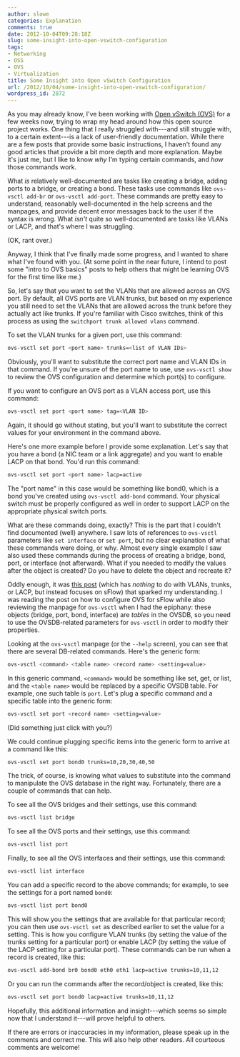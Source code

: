 ```yaml
---
author: slowe
categories: Explanation
comments: true
date: 2012-10-04T09:28:18Z
slug: some-insight-into-open-vswitch-configuration
tags:
- Networking
- OSS
- OVS
- Virtualization
title: Some Insight into Open vSwitch Configuration
url: /2012/10/04/some-insight-into-open-vswitch-configuration/
wordpress_id: 2872
---
```


As you may already know, I've been working with [Open vSwitch (OVS)](http://openvswitch.org/) for a few weeks now, trying to wrap my head around how this open source project works. One thing that I really struggled with---and still struggle with, to a certain extent---is a lack of user-friendly documentation. While there are a few posts that provide some basic instructions, I haven't found any good articles that provide a bit more depth and more explanation. Maybe it's just me, but I like to know _why_ I'm typing certain commands, and _how_ those commands work.

What _is_ relatively well-documented are tasks like creating a bridge, adding ports to a bridge, or creating a bond. These tasks use commands like `ovs-vsctl add-br` or `ovs-vsctl add-port`. These commands are pretty easy to understand, reasonably well-documented in the help screens and the manpages, and provide decent error messages back to the user if the syntax is wrong. What _isn't_ quite so well-documented are tasks like VLANs or LACP, and that's where I was struggling.

(OK, rant over.)

Anyway, I think that I've finally made some progress, and I wanted to share what I've found with you. (At some point in the near future, I intend to post some "intro to OVS basics" posts to help others that might be learning OVS for the first time like me.)

So, let's say that you want to set the VLANs that are allowed across an OVS port. By default, all OVS ports are VLAN trunks, but based on my experience you still need to set the VLANs that are allowed across the trunk before they actually act like trunks. If you're familiar with Cisco switches, think of this process as using the `switchport trunk allowed vlans` command.

To set the VLAN trunks for a given port, use this command:

```bash
ovs-vsctl set port <port name> trunks=<list of VLAN IDs>
```

Obviously, you'll want to substitute the correct port name and VLAN IDs in that command. If you're unsure of the port name to use, use `ovs-vsctl show` to review the OVS configuration and determine which port(s) to configure.

If you want to configure an OVS port as a VLAN access port, use this command:

```bash
ovs-vsctl set port <port name> tag=<VLAN ID>
```

Again, it should go without stating, but you'll want to substitute the correct values for your environment in the command above.

Here's one more example before I provide some explanation. Let's say that you have a bond (a NIC team or a link aggregate) and you want to enable LACP on that bond. You'd run this command:

```bash
ovs-vsctl set port <port name> lacp=active
```

The "port name" in this case would be something like bond0, which is a bond you've created using `ovs-vsctl add-bond` command. Your physical switch must be properly configured as well in order to support LACP on the appropriate physical switch ports.

What are these commands doing, exactly? This is the part that I couldn't find documented (well) anywhere. I saw lots of references to `ovs-vsctl` parameters like `set interface` or `set port`, but no clear explanation of what these commands were doing, or why. Almost every single example I saw also used these commands during the process of creating a bridge, bond, port, or interface (not afterward). What if you needed to modify the values after the object is created? Do you have to delete the object and recreate it?

Oddly enough, it was [this post](http://blog.sflow.com/2010/05/configuring-open-vswitch.html) (which has _nothing_ to do with VLANs, trunks, or LACP, but instead focuses on sFlow) that sparked my understanding. I was reading the post on how to configure OVS for sFlow while also reviewing the manpage for `ovs-vsctl` when I had the epiphany: these objects (bridge, port, bond, interface) are _tables_ in the OVSDB, so you need to use the OVSDB-related parameters for `ovs-vsctl` in order to modify their properties.

Looking at the `ovs-vsctl` manpage (or the `--help` screen), you can see that there are several DB-related commands. Here's the generic form:

```bash
ovs-vsctl <command> <table name> <record name> <setting=value>
```

In this generic command, `<command>` would be something like set, get, or list, and the `<table name>` would be replaced by a specific OVSDB table. For example, one such table is `port`. Let's plug a specific command and a specific table into the generic form:

```bash
ovs-vsctl set port <record name> <setting=value>
```

(Did something just click with you?)

We could continue plugging specific items into the generic form to arrive at a command like this:

```bash
ovs-vsctl set port bond0 trunks=10,20,30,40,50
```

The trick, of course, is knowing what values to substitute into the command to manipulate the OVS database in the right way. Fortunately, there are a couple of commands that can help.

To see all the OVS bridges and their settings, use this command:

```bash
ovs-vsctl list bridge
```

To see all the OVS ports and their settings, use this command:

```bash
ovs-vsctl list port
```

Finally, to see all the OVS interfaces and their settings, use this command:

```bash
ovs-vsctl list interface
```

You can add a specific record to the above commands; for example, to see the settings for a port named `bond0`:

```bash
ovs-vsctl list port bond0
```

This will show you the settings that are available for that particular record; you can then use `ovs-vsctl set` as described earlier to set the value for a setting. This is how you configure VLAN trunks (by setting the value of the trunks setting for a particular port) or enable LACP (by setting the value of the LACP setting for a particular port). These commands can be run when a record is created, like this:

```bash
ovs-vsctl add-bond br0 bond0 eth0 eth1 lacp=active trunks=10,11,12
```

Or you can run the commands after the record/object is created, like this:

```bash
ovs-vsctl set port bond0 lacp=active trunks=10,11,12
```

Hopefully, this additional information and insight---which seems so simple now that I understand it---will prove helpful to others.

If there are errors or inaccuracies in my information, please speak up in the comments and correct me. This will also help other readers. All courteous comments are welcome!
